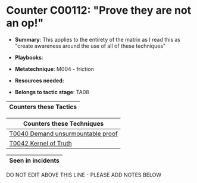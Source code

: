 # Counter C00112: "Prove they are not an op!"

* **Summary**: This applies to the entirety of the matrix as I read this as "create  awareness around the use of all of these techniques"

* **Playbooks**: 

* **Metatechnique**: M004 - friction

* **Resources needed:** 

* **Belongs to tactic stage**: TA08


| Counters these Tactics |
| ---------------------- |



| Counters these Techniques |
| ------------------------- |
| [T0040 Demand unsurmountable proof](../techniques/T0040.md) |
| [T0042 Kernel of Truth](../techniques/T0042.md) |



| Seen in incidents |
| ----------------- |


DO NOT EDIT ABOVE THIS LINE - PLEASE ADD NOTES BELOW